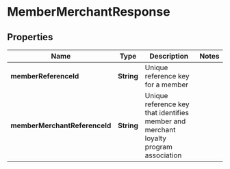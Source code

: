 

# MemberMerchantResponse

## Properties

Name | Type | Description | Notes
------------ | ------------- | ------------- | -------------
**memberReferenceId** | **String** | Unique reference key for a member | 
**memberMerchantReferenceId** | **String** | Unique reference key that identifies member and merchant loyalty program association | 



